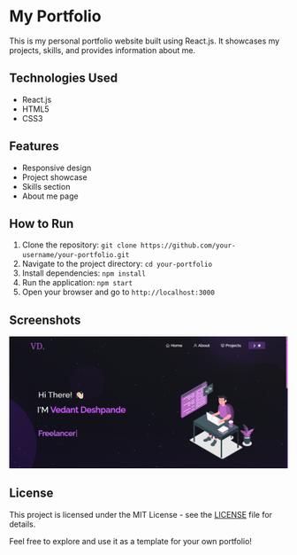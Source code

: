 # My Portfolio

This is my personal portfolio website built using React.js. It showcases my projects, skills, and provides information about me.

## Technologies Used

- React.js
- HTML5
- CSS3

## Features

- Responsive design
- Project showcase
- Skills section
- About me page

## How to Run

1. Clone the repository: `git clone https://github.com/your-username/your-portfolio.git`
2. Navigate to the project directory: `cd your-portfolio`
3. Install dependencies: `npm install`
4. Run the application: `npm start`
5. Open your browser and go to `http://localhost:3000`

## Screenshots

![Screenshot 1](screenshot1.png)

## License

This project is licensed under the MIT License - see the [LICENSE](LICENSE) file for details.

Feel free to explore and use it as a template for your own portfolio!
